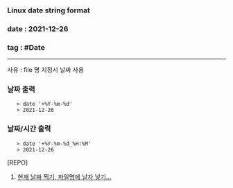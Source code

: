 ### Linux date string format 
### date : 2021-12-26
### tag  : \#Date

---

사유 : file 명 지정시 날짜 사용 

### 날짜 출력
```shell
   > date '+%Y-%m-%d'
   > 2021-12-26
```

### 날짜/시간 출력
```shell
   > date '+%Y-%m-%d_%H:%M'
   > 2021-12-26
```


[REPO]
 
 1. [현재 날짜 찍기, 파일명에 날자 넣기...](https://jhnyang.tistory.com/140)


 